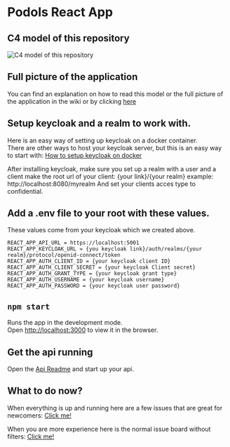 # Podols React App

## C4 model of this repository

![C4 model of this repository](https://i.imgur.com/mTl57eS.png)

## Full picture of the application

You can find an explanation on how to read this model or the full picture of the application in the wiki or by clicking [here](https://github.com/StanEngels/PodolsReactApp/wiki/How-does-the-application-work%3F)

## Setup keycloak and a realm to work with.

Here is an easy way of setting up keycloak on a docker container.\
There are other ways to host your keycloak server, but this is an easy way to start with:
[How to setup keycloak on docker](https://www.keycloak.org/getting-started/getting-started-docker)

After installing keycloak, make sure you set up a realm with a user and a client
make the root url of your client: {your link}/{your realm}
example: http://localhost:8080/myrealm
And set your clients acces type to confidential.

## Add a .env file to your root with these values.

These values come from your keycloak which we created above.

`REACT_APP_API_URL = https://localhost:5001`\
`REACT_APP_KEYCLOAK_URL = {you keycloak link}/auth/realms/{your realm}/protocol/openid-connect/token`\
`REACT_APP_AUTH_CLIENT_ID = {your keycloak client ID}`\
`REACT_APP_AUTH_CLIENT_SECRET = {your keycloak Client secret}`\
`REACT_APP_AUTH_GRANT_TYPE = {your keycloak grant type}`\
`REACT_APP_AUTH_USERNAME = {your keycloak username}`\
`REACT_APP_AUTH_PASSWORD = {your keycloak user password}`

## `npm start`

Runs the app in the development mode.\
Open [http://localhost:3000](http://localhost:3000) to view it in the browser.

## Get the api running
Open the [Api Readme](https://github.com/StanEngels/PodolsPresetApi/blob/main/README.md) and start up your api.

## What to do now?

When everything is up and running here are a few issues that are great for newcomers: [Click me!](https://github.com/StanEngels/PodolsReactApp/issues?q=is%3Aopen+is%3Aissue+label%3A%22good+first+issue%22)

When you are more experience here is the normal issue board without filters: [Click me!](https://github.com/StanEngels/PodolsReactApp/issues)
